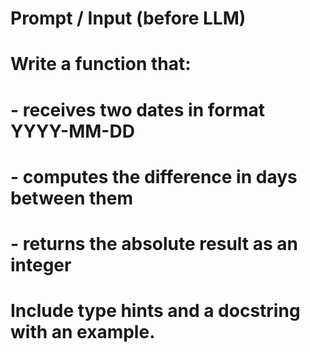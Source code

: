 # Prompt / Input (before LLM)

# Write a function that:
# - receives two dates in format YYYY-MM-DD
# - computes the difference in days between them
# - returns the absolute result as an integer
# Include type hints and a docstring with an example.


